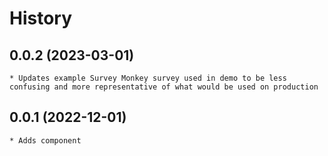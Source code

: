 # History

## 0.0.2 (2023-03-01)
    * Updates example Survey Monkey survey used in demo to be less confusing and more representative of what would be used on production

## 0.0.1 (2022-12-01)
    * Adds component

